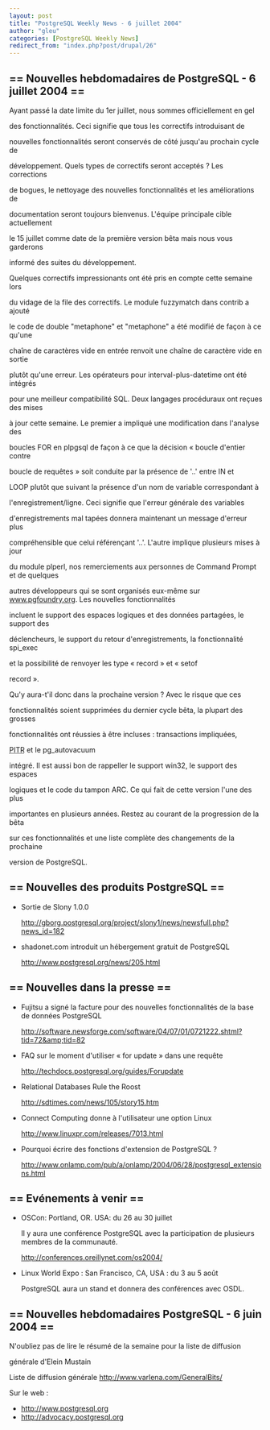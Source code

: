 ```yaml
---
layout: post
title: "PostgreSQL Weekly News - 6 juillet 2004"
author: "gleu"
categories: [PostgreSQL Weekly News]
redirect_from: "index.php?post/drupal/26"
---
```



<h2>== Nouvelles hebdomadaires de PostgreSQL - 6 juillet 2004 ==</h2>

<p>Ayant passé la date limite du 1er juillet, nous sommes officiellement en gel

des fonctionnalités. Ceci signifie que tous les correctifs introduisant de

nouvelles fonctionnalités seront conservés de côté jusqu'au prochain cycle de

développement. Quels types de correctifs seront acceptés&nbsp;? Les corrections

de bogues, le nettoyage des nouvelles fonctionnalités et les améliorations de

documentation seront toujours bienvenus. L'équipe principale cible actuellement

le 15 juillet comme date de la première version bêta mais nous vous garderons

informé des suites du développement.

</p>

<p>Quelques correctifs impressionants ont été pris en compte cette semaine lors

du vidage de la file des correctifs. Le module fuzzymatch dans contrib a ajouté

le code de double "metaphone" et "metaphone" a été modifié de façon à ce qu'une

chaîne de caractères vide en entrée renvoit une chaîne de caractère vide en sortie

plutôt qu'une erreur. Les opérateurs pour interval-plus-datetime ont été intégrés

pour une meilleur compatibilité SQL. Deux langages procéduraux ont reçues des mises

à jour cette semaine. Le premier a impliqué une modification dans l'analyse des

boucles FOR en plpgsql de façon à ce que la décision «&nbsp;boucle d'entier contre

boucle de requêtes&nbsp;» soit conduite par la présence de '..' entre IN et

LOOP plutôt que suivant la présence d'un nom de variable correspondant à

l'enregistrement/ligne. Ceci signifie que l'erreur générale des variables

d'enregistrements mal tapées donnera maintenant un message d'erreur plus

compréhensible que celui référençant '..'. L'autre implique plusieurs mises à jour

du module plperl, nos remerciements aux personnes de Command Prompt et de quelques

autres développeurs qui se sont organisés eux-même sur <a href="../www.pgfoundry.org">www.pgfoundry.org</a>. Les nouvelles fonctionnalités

incluent le support des espaces logiques et des données partagées, le support des

déclencheurs, le support du retour d'enregistrements, la fonctionnalité spi_exec

et la possibilité de renvoyer les type «&nbsp;record&nbsp;» et «&nbsp;setof

record&nbsp;».</p>

<p>Qu'y aura-t'il donc dans la prochaine version&nbsp;? Avec le risque que ces

fonctionnalités soient supprimées du dernier cycle bêta, la plupart des grosses

fonctionnalités ont réussies à être incluses&nbsp;: transactions impliquées,

<acronym title="Point In Time Recovery">PITR</acronym> et le pg_autovacuum

intégré. Il est aussi bon de rappeller le support win32, le support des espaces

logiques et le code du tampon ARC. Ce qui fait de cette version l'une des plus

importantes en plusieurs années. Restez au courant de la progression de la bêta

sur ces fonctionnalités et une liste complète des changements de la prochaine

version de PostgreSQL.</p>

<!--more-->


<h2>== Nouvelles des produits PostgreSQL ==</h2>

<ul>

<li>Sortie de Slony 1.0.0<br />

<a href="http://gborg.postgresql.org/project/slony1/news/newsfull.php?news_id=182">

http://gborg.postgresql.org/project/slony1/news/newsfull.php?news_id=182</a></li>

<li>shadonet.com introduit un hébergement gratuit de PostgreSQL<br />

<a href="http://www.postgresql.org/news/205.html">

http://www.postgresql.org/news/205.html</a></li>

</ul>

<h2>== Nouvelles dans la presse ==</h2>

<ul>

<li>Fujitsu a signé la facture pour des nouvelles fonctionnalités de la base de données PostgreSQL<br />

<a href="http://software.newsforge.com/software/04/07/01/0721222.shtml?tid=72&amp;tid=82">

http://software.newsforge.com/software/04/07/01/0721222.shtml?tid=72&amp;tid=82</a></li>

<li>FAQ sur le moment d'utiliser «&nbsp;for update&nbsp;» dans une requête<br />

<a href="http://techdocs.postgresql.org/guides/Forupdate">

http://techdocs.postgresql.org/guides/Forupdate</a></li>

<li>Relational Databases Rule the Roost<br />

<a href="http://sdtimes.com/news/105/story15.htm">

http://sdtimes.com/news/105/story15.htm</a></li>

<li>Connect Computing donne à l'utilisateur une option Linux<br />

<a href="http://www.linuxpr.com/releases/7013.html">

http://www.linuxpr.com/releases/7013.html</a></li>

<li>Pourquoi écrire des fonctions d'extension de PostgreSQL&nbsp;?<br />

<a href="http://www.onlamp.com/pub/a/onlamp/2004/06/28/postgresql_extensions.html">

http://www.onlamp.com/pub/a/onlamp/2004/06/28/postgresql_extensions.html</a></li>

</ul>

<h2>== Evénements à venir ==</h2>

<ul>

<li>OSCon: Portland, OR. USA: du 26 au 30 juillet<br />

Il y aura une conférence PostgreSQL avec la participation de plusieurs membres de la communauté.<br />

<a href="http://conferences.oreillynet.com/os2004/">http://conferences.oreillynet.com/os2004/</a></li>

<li>Linux World Expo&nbsp;: San Francisco, CA, USA&nbsp;: du 3 au 5 août<br />

PostgreSQL aura un stand et donnera des conférences avec OSDL.</li>

</ul>

<h2>== Nouvelles hebdomadaires PostgreSQL - 6 juin 2004 ==</h2>

<p>N'oubliez pas de lire le résumé de la semaine pour la liste de diffusion

générale d'Elein Mustain</p>

<p>Liste de diffusion générale <a href="http://www.varlena.com/GeneralBits/">http://www.varlena.com/GeneralBits/</a>

</p>

<p>Sur le web :

</p>

<ul>

<li><a href="http://www.postgresql.org">http://www.postgresql.org</a></li>

<li><a href="http://advocacy.postgresql.org">http://advocacy.postgresql.org</a></li>

</ul>